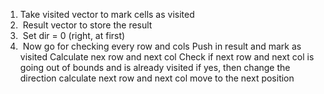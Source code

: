 1. Take visited vector to mark cells as visited
2.  Result vector to store the result
3.  Set dir = 0 (right, at first)
4.  Now go for checking every row and cols
Push in result and mark as visited
Calculate nex row and next col
Check if next row and next col is going out of bounds and is already visited
if yes, then change the direction
calculate next row and next col
move to the next position